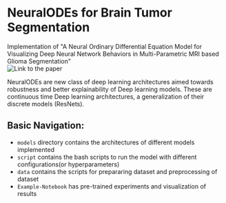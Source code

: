 # NeuralODEs for Brain Tumor Segmentation

Implementation of "A Neural Ordinary Differential Equation Model for Visualizing Deep Neural Network Behaviors in Multi-Parametric MRI based Glioma Segmentation"  
![Link to the paper](https://arxiv.org/abs/2203.00628)  
  
NeuralODEs are new class of deep learning architectures aimed towards robustness and better explainability of Deep learning models. These are continuous time Deep learning architectures, a generalization of their discrete models (ResNets).   

## Basic Navigation:
* `models` directory contains the architectures of different models implemented
* `script` contains the bash scripts to run the model with different configurations(or hyperparameters)
* `data` contains the scripts for prepararing dataset and preprocessing of dataset
* `Example-Notebook` has pre-trained experiments and visualization of results

